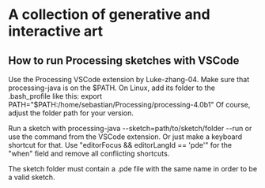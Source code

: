# A collection of generative and interactive art


## How to run Processing sketches with VSCode

Use the Processing VSCode extension by Luke-zhang-04.
Make sure that processing-java is on the $PATH. On Linux, add
its folder to the .bash_profile like this:
export PATH="$PATH:/home/sebastian/Processing/processing-4.0b1"
Of course, adjust the folder path for your version.

Run a sketch with
processing-java --sketch=path/to/sketch/folder --run
or use the command from the VSCode extension. Or just make
a keyboard shortcut for that.
Use "editorFocus && editorLangId == 'pde'" for the "when" field
and remove all conflicting shortcuts.

The sketch folder must contain a .pde file with the same name in order to be a valid sketch.
